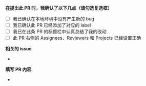 <!--
    请务必在创建 PR 前，在右侧 Labels 选项中加上 label 的其中一个: [feature]、[fix]、[documentation]，然后在本条 PR 的标题栏中认真总结你的改动（即更新日志，如：add paper list api）。以便于 Actions 自动生成 Releases 时自动对 PR 进行归类和生成 changelog。
-->

<!--
    请注意：从其他分支（fix/feat 等）合并到 dev 分支时需要添加上述 label，从 dev 分支合并到 main 分支进行版本发布时无需带上 label。以免 Actions 生成重复的 changelog。
-->

**在提出此 PR 时，我确认了以下几点（请勾选复选框）**

- [ ] 我已确认在本地环境中没有产生新的 bug
- [ ] 我已确认此 PR 已经添加了对应的 label
- [ ] 我已在此条 PR 的标题栏中认真总结了我的改动
- [ ] 此 PR 右侧的 Assignees、Reviewers 和 Projects 已经设置正确

**相关的 issue**

<!-- 请填写相关的 Issue ID，以便于自动关闭 Issue。如：#1 -->

-

**填写 PR 内容**

<!-- 请简要地说明你更改的内容。如：修复了 xxx 的问题 -->

-
